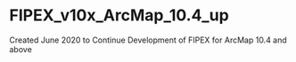 # FIPEX_v10x_ArcMap_10.4_up
 Created June 2020 to Continue Development of FIPEX for ArcMap 10.4 and above
